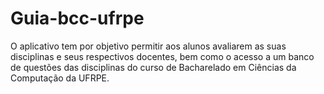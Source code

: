 # Guia-bcc-ufrpe
O aplicativo tem por objetivo permitir aos alunos avaliarem as suas disciplinas e seus respectivos docentes, bem como o acesso a um banco de questões das disciplinas do curso de Bacharelado em Ciências da Computação da UFRPE.
